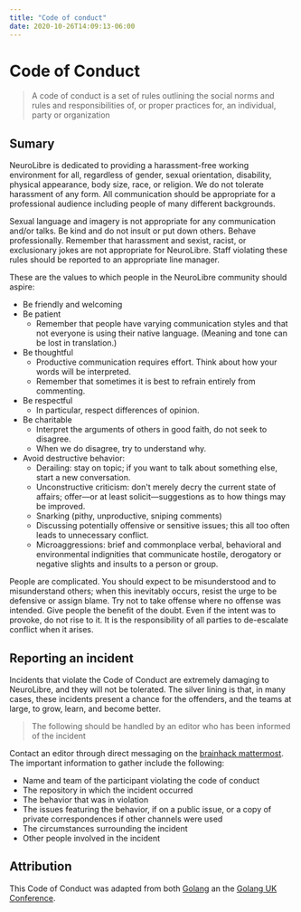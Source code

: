 ```yaml
---
title: "Code of conduct"
date: 2020-10-26T14:09:13-06:00
---
```


# Code of Conduct

> A code of conduct is a set of rules outlining the social norms and rules and responsibilities of, or proper practices for, an individual, party or organization

## Sumary

NeuroLibre is dedicated to providing a harassment-free working environment for all, regardless of gender, sexual orientation, disability, physical appearance, body size, race, or religion. We do not tolerate harassment of any form. All communication should be appropriate for a professional audience including people of many different backgrounds. 

Sexual language and imagery is not appropriate for any communication and/or talks. Be kind and do not insult or put down others. Behave professionally. Remember that harassment and sexist, racist, or exclusionary jokes are not appropriate for NeuroLibre. Staff violating these rules should be reported to an appropriate line manager.

These are the values to which people in the NeuroLibre community should aspire:

- Be friendly and welcoming
- Be patient
  - Remember that people have varying communication styles and that not everyone is using their native language. (Meaning and tone can be lost in translation.) 
- Be thoughtful
  - Productive communication requires effort. Think about how your words will be interpreted.
  - Remember that sometimes it is best to refrain entirely from commenting. 
- Be respectful
  - In particular, respect differences of opinion. 
- Be charitable
  - Interpret the arguments of others in good faith, do not seek to disagree.
  - When we do disagree, try to understand why. 
- Avoid destructive behavior:
  - Derailing: stay on topic; if you want to talk about something else, start a new conversation.
  - Unconstructive criticism: don't merely decry the current state of affairs; offer—or at least solicit—suggestions as to how things may be improved.
  - Snarking (pithy, unproductive, sniping comments)
  - Discussing potentially offensive or sensitive issues; this all too often leads to unnecessary conflict.
  - Microaggressions: brief and commonplace verbal, behavioral and environmental indignities that communicate hostile, derogatory or negative slights and insults to a person or group. 

People are complicated. You should expect to be misunderstood and to misunderstand others; when this inevitably occurs, resist the urge to be defensive or assign blame. Try not to take offense where no offense was intended. Give people the benefit of the doubt. Even if the intent was to provoke, do not rise to it. It is the responsibility of all parties to de-escalate conflict when it arises. 

## Reporting an incident

Incidents that violate the Code of Conduct are extremely damaging to NeuroLibre, and they will not be tolerated. The silver lining is that, in many cases, these incidents present a chance for the offenders, and the teams at large, to grow, learn, and become better. 

> The following should be handled by an editor who has been informed of the incident

Contact an editor through direct messaging on the [brainhack mattermost](https://mattermost.brainhack.org). The important information to gather include the following:

- Name and team of the participant violating the code of conduct
- The repository in which the incident occurred
- The behavior that was in violation
- The issues featuring the behavior, if on a public issue, or a copy of private correspondences if other channels were used
- The circumstances surrounding the incident
- Other people involved in the incident

## Attribution

This Code of Conduct was adapted from both [Golang](https://golang.org/conduct) an the [Golang UK Conference](http://golanguk.com/conduct/).
